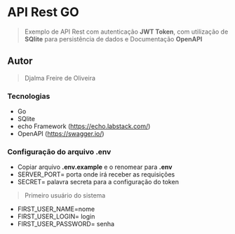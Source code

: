 # API Rest GO
> Exemplo de API Rest com autenticação **JWT Token**, com utilização de **SQlite** para persistência de dados e Documentação **OpenAPI**

## Autor 
> Djalma Freire de Oliveira

### Tecnologias
- Go
- SQlite
- echo Framework (https://echo.labstack.com/)
- OpenAPI (https://swagger.io/)

### Configuração do arquivo .env
- Copiar arquivo **.env.example** e o renomear para **.env**
- SERVER_PORT= porta onde irá receber as requisições
- SECRET= palavra secreta para a configuração do token
> Primeiro usuário do sistema
- FIRST_USER_NAME=nome 
- FIRST_USER_LOGIN= login
- FIRST_USER_PASSWORD= senha
